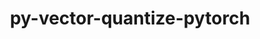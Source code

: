 ---
title: "py-vector-quantize-pytorch"
layout: cache
categories: [package, develop-2024-11-24]
meta: {"versions": ["0.3.9"], "compilers": ["apple-clang@=15.0.0", "gcc@=13.2.0"], "oss": ["ubuntu24.04", "ventura"], "platforms": ["darwin", "linux"], "targets": ["aarch64", "x86_64_v3"], "stacks": ["ml-darwin-aarch64-mps", "ml-linux-aarch64-cpu", "ml-linux-aarch64-cuda", "ml-linux-x86_64-cpu", "ml-linux-x86_64-cuda", "root"], "num_specs": 5, "num_specs_by_stack": {"root": 5, "ml-darwin-aarch64-mps": 1, "ml-linux-aarch64-cuda": 1, "ml-linux-aarch64-cpu": 1, "ml-linux-x86_64-cuda": 1, "ml-linux-x86_64-cpu": 1}}
spec_details: [{"hash": "bwbgg2ptfz2w23vo5t4xqyphqvrjsgyf", "compiler": "apple-clang@=15.0.0", "versions": ["0.3.9"], "os": "ventura", "platform": "darwin", "target": "aarch64", "variants": ["build_system=python_pip"], "stacks": ["root", "ml-darwin-aarch64-mps"], "size": "-", "tarball": "https://binaries.spack.io/develop-2024-11-24/build_cache/darwin-ventura-aarch64/apple-clang-15.0.0/py-vector-quantize-pytorch-0.3.9/darwin-ventura-aarch64-apple-clang-15.0.0-py-vector-quantize-pytorch-0.3.9-bwbgg2ptfz2w23vo5t4xqyphqvrjsgyf.spack"}, {"hash": "jjdhnltxgdy5oivyry2msrevhwj6uxn3", "compiler": "gcc@=13.2.0", "versions": ["0.3.9"], "os": "ubuntu24.04", "platform": "linux", "target": "aarch64", "variants": ["build_system=python_pip"], "stacks": ["ml-linux-aarch64-cuda", "root"], "size": "-", "tarball": "https://binaries.spack.io/develop-2024-11-24/build_cache/linux-ubuntu24.04-aarch64/gcc-13.2.0/py-vector-quantize-pytorch-0.3.9/linux-ubuntu24.04-aarch64-gcc-13.2.0-py-vector-quantize-pytorch-0.3.9-jjdhnltxgdy5oivyry2msrevhwj6uxn3.spack"}, {"hash": "vxhpp722u3ckduqhnfqrdivarlj73rj4", "compiler": "gcc@=13.2.0", "versions": ["0.3.9"], "os": "ubuntu24.04", "platform": "linux", "target": "aarch64", "variants": ["build_system=python_pip"], "stacks": ["ml-linux-aarch64-cpu", "root"], "size": "-", "tarball": "https://binaries.spack.io/develop-2024-11-24/build_cache/linux-ubuntu24.04-aarch64/gcc-13.2.0/py-vector-quantize-pytorch-0.3.9/linux-ubuntu24.04-aarch64-gcc-13.2.0-py-vector-quantize-pytorch-0.3.9-vxhpp722u3ckduqhnfqrdivarlj73rj4.spack"}, {"hash": "daknvg33oxshyxtfbh2xipx2pnfdvbsy", "compiler": "gcc@=13.2.0", "versions": ["0.3.9"], "os": "ubuntu24.04", "platform": "linux", "target": "x86_64_v3", "variants": ["build_system=python_pip"], "stacks": ["root", "ml-linux-x86_64-cuda"], "size": "-", "tarball": "https://binaries.spack.io/develop-2024-11-24/build_cache/linux-ubuntu24.04-x86_64_v3/gcc-13.2.0/py-vector-quantize-pytorch-0.3.9/linux-ubuntu24.04-x86_64_v3-gcc-13.2.0-py-vector-quantize-pytorch-0.3.9-daknvg33oxshyxtfbh2xipx2pnfdvbsy.spack"}, {"hash": "gxdsxvckeqyhvmrehgkbdjgpdvxgrknh", "compiler": "gcc@=13.2.0", "versions": ["0.3.9"], "os": "ubuntu24.04", "platform": "linux", "target": "x86_64_v3", "variants": ["build_system=python_pip"], "stacks": ["root", "ml-linux-x86_64-cpu"], "size": "-", "tarball": "https://binaries.spack.io/develop-2024-11-24/build_cache/linux-ubuntu24.04-x86_64_v3/gcc-13.2.0/py-vector-quantize-pytorch-0.3.9/linux-ubuntu24.04-x86_64_v3-gcc-13.2.0-py-vector-quantize-pytorch-0.3.9-gxdsxvckeqyhvmrehgkbdjgpdvxgrknh.spack"}]
---